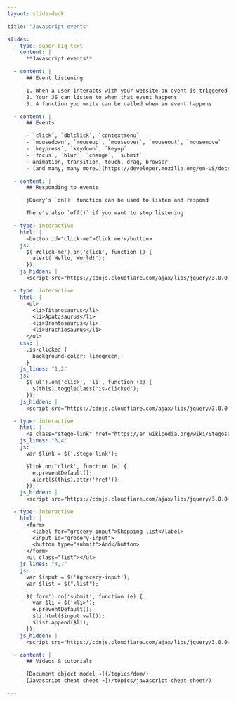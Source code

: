 ```yaml
---
layout: slide-deck

title: "Javascript events"

slides:
  - type: super-big-text
    content: |
      **Javascript events**

  - content: |
      ## Event listening

      1. When a user interacts with your website an event is triggered
      2. Your JS can listen to when that event happens
      3. A function you write can be called when an event happens

  - content: |
      ## Events

      - `click`, `dblclick`, `contextmenu`
      - `mousedown`, `mouseup`, `mouseover`, `mouseout`, `mousemove`
      - `keypress`, `keydown`, `keyup`
      - `focus`, `blur`, `change`, `submit`
      - animation, transition, touch, drag, browser
      - [and many, many more…](https://developer.mozilla.org/en-US/docs/Web/Events)

  - content: |
      ## Responding to events

      jQuery’s `on()` function can be used to listen and respond

      There’s also `off()` if you want to stop listening

  - type: interactive
    html: |
      <button id="click-me">Click me!</button>
    js: |
      $('#click-me').on('click', function () {
        alert('Hello, World!');
      });
    js_hidden: |
      <script src="https://cdnjs.cloudflare.com/ajax/libs/jquery/3.0.0-beta1/jquery.min.js"></script>

  - type: interactive
    html: |
      <ul>
        <li>Titanosaurus</li>
        <li>Apatosaurus</li>
        <li>Brontosaurus</li>
        <li>Brachiosaurus</li>
      </ul>
    css: |
      .is-clicked {
        background-color: limegreen;
      }
    js_lines: "1,2"
    js: |
      $('ul').on('click', 'li', function (e) {
        $(this).toggleClass('is-clicked');
      });
    js_hidden: |
      <script src="https://cdnjs.cloudflare.com/ajax/libs/jquery/3.0.0-beta1/jquery.min.js"></script>

  - type: interactive
    html: |
      <a class="stego-link" href="https://en.wikipedia.org/wiki/Stegosaurus">Go!</a>
    js_lines: "3,4"
    js: |
      var $link = $('.stego-link');

      $link.on('click', function (e) {
        e.preventDefault();
        alert($(this).attr('href'));
      });
    js_hidden: |
      <script src="https://cdnjs.cloudflare.com/ajax/libs/jquery/3.0.0-beta1/jquery.min.js"></script>

  - type: interactive
    html: |
      <form>
        <label for="grocery-input">Shopping list</label>
        <input id="grocery-input">
        <button type="submit">Add</button>
      </form>
      <ul class="list"></ul>
    js_lines: "4,7"
    js: |
      var $input = $('#grocery-input');
      var $list = $(".list");

      $('form').on('submit', function (e) {
        var $li = $('<li>');
        e.preventDefault();
        $li.html($input.val());
        $list.append($li);
      });
    js_hidden: |
      <script src="https://cdnjs.cloudflare.com/ajax/libs/jquery/3.0.0-beta1/jquery.min.js"></script>

  - content: |
      ## Videos & tutorials

      [Document object model ➔](/topics/dom/)
      [Javascript cheat sheet ➔](/topics/javascript-cheat-sheet/)

---
```

